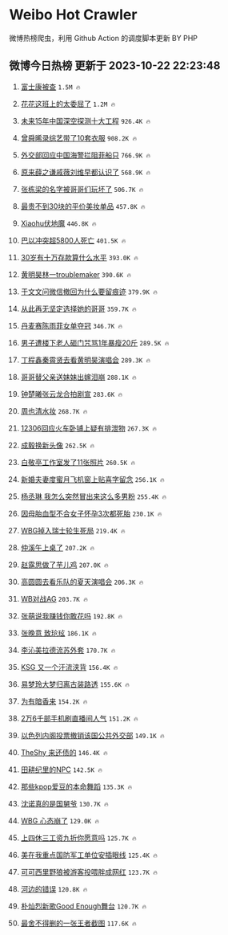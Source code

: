 # Weibo Hot Crawler 



微博热榜爬虫，利用 Github Action 的调度脚本更新 BY PHP 


## 微博今日热榜 更新于 2023-10-22 22:23:48 
1. [富士康被查](https://s.weibo.com/weibo?q=%23%E5%AF%8C%E5%A3%AB%E5%BA%B7%E8%A2%AB%E6%9F%A5%23&t=31&band_rank=1&Refer=top) `1.5M 🔥` 

1. [花花这班上的太委屈了](https://s.weibo.com/weibo?q=%23%E8%8A%B1%E8%8A%B1%E8%BF%99%E7%8F%AD%E4%B8%8A%E7%9A%84%E5%A4%AA%E5%A7%94%E5%B1%88%E4%BA%86%23&t=31&band_rank=2&Refer=top) `1.2M 🔥` 

1. [未来15年中国深空探测十大工程](https://s.weibo.com/weibo?q=%23%E6%9C%AA%E6%9D%A515%E5%B9%B4%E4%B8%AD%E5%9B%BD%E6%B7%B1%E7%A9%BA%E6%8E%A2%E6%B5%8B%E5%8D%81%E5%A4%A7%E5%B7%A5%E7%A8%8B%23&t=31&band_rank=3&Refer=top) `926.4K 🔥` 

1. [曾舜晞录综艺带了10套衣服](https://s.weibo.com/weibo?q=%23%E6%9B%BE%E8%88%9C%E6%99%9E%E5%BD%95%E7%BB%BC%E8%89%BA%E5%B8%A6%E4%BA%8610%E5%A5%97%E8%A1%A3%E6%9C%8D%23&t=31&band_rank=4&Refer=top) `908.2K 🔥` 

1. [外交部回应中国海警拦阻菲船只](https://s.weibo.com/weibo?q=%23%E5%A4%96%E4%BA%A4%E9%83%A8%E5%9B%9E%E5%BA%94%E4%B8%AD%E5%9B%BD%E6%B5%B7%E8%AD%A6%E6%8B%A6%E9%98%BB%E8%8F%B2%E8%88%B9%E5%8F%AA%23&t=31&band_rank=5&Refer=top) `766.9K 🔥` 

1. [原来薛之谦戚薇刘维早都认识了](https://s.weibo.com/weibo?q=%23%E5%8E%9F%E6%9D%A5%E8%96%9B%E4%B9%8B%E8%B0%A6%E6%88%9A%E8%96%87%E5%88%98%E7%BB%B4%E6%97%A9%E9%83%BD%E8%AE%A4%E8%AF%86%E4%BA%86%23&t=31&band_rank=6&Refer=top) `568.9K 🔥` 

1. [张栋梁的名字被哥哥们玩坏了](https://s.weibo.com/weibo?q=%23%E5%BC%A0%E6%A0%8B%E6%A2%81%E7%9A%84%E5%90%8D%E5%AD%97%E8%A2%AB%E5%93%A5%E5%93%A5%E4%BB%AC%E7%8E%A9%E5%9D%8F%E4%BA%86%23&t=31&band_rank=7&Refer=top) `506.7K 🔥` 

1. [最贵不到30块的平价美妆单品](https://s.weibo.com/weibo?q=%E6%9C%80%E8%B4%B5%E4%B8%8D%E5%88%B030%E5%9D%97%E7%9A%84%E5%B9%B3%E4%BB%B7%E7%BE%8E%E5%A6%86%E5%8D%95%E5%93%81&t=31&band_rank=8&Refer=top) `457.8K 🔥` 

1. [Xiaohu伏地魔](https://s.weibo.com/weibo?q=%23Xiaohu%E4%BC%8F%E5%9C%B0%E9%AD%94%23&t=31&band_rank=9&Refer=top) `446.8K 🔥` 

1. [巴以冲突超5800人死亡](https://s.weibo.com/weibo?q=%23%E5%B7%B4%E4%BB%A5%E5%86%B2%E7%AA%81%E8%B6%855800%E4%BA%BA%E6%AD%BB%E4%BA%A1%23&t=31&band_rank=10&Refer=top) `401.5K 🔥` 

1. [30岁有十万存款算什么水平](https://s.weibo.com/weibo?q=%2330%E5%B2%81%E6%9C%89%E5%8D%81%E4%B8%87%E5%AD%98%E6%AC%BE%E7%AE%97%E4%BB%80%E4%B9%88%E6%B0%B4%E5%B9%B3%23&t=31&band_rank=11&Refer=top) `393.0K 🔥` 

1. [黄明昊林一troublemaker](https://s.weibo.com/weibo?q=%23%E9%BB%84%E6%98%8E%E6%98%8A%E6%9E%97%E4%B8%80troublemaker%23&t=31&band_rank=12&Refer=top) `390.6K 🔥` 

1. [于文文问微信撤回为什么要留痕迹](https://s.weibo.com/weibo?q=%23%E4%BA%8E%E6%96%87%E6%96%87%E9%97%AE%E5%BE%AE%E4%BF%A1%E6%92%A4%E5%9B%9E%E4%B8%BA%E4%BB%80%E4%B9%88%E8%A6%81%E7%95%99%E7%97%95%E8%BF%B9%23&t=31&band_rank=13&Refer=top) `379.9K 🔥` 

1. [从此再无坚定选择她的哥哥](https://s.weibo.com/weibo?q=%23%E4%BB%8E%E6%AD%A4%E5%86%8D%E6%97%A0%E5%9D%9A%E5%AE%9A%E9%80%89%E6%8B%A9%E5%A5%B9%E7%9A%84%E5%93%A5%E5%93%A5%23&t=31&band_rank=14&Refer=top) `359.7K 🔥` 

1. [丹麦赛陈雨菲女单夺冠](https://s.weibo.com/weibo?q=%23%E4%B8%B9%E9%BA%A6%E8%B5%9B%E9%99%88%E9%9B%A8%E8%8F%B2%E5%A5%B3%E5%8D%95%E5%A4%BA%E5%86%A0%23&t=31&band_rank=15&Refer=top) `346.7K 🔥` 

1. [男子遭楼下老人砸门咒骂1年暴瘦20斤](https://s.weibo.com/weibo?q=%23%E7%94%B7%E5%AD%90%E9%81%AD%E6%A5%BC%E4%B8%8B%E8%80%81%E4%BA%BA%E7%A0%B8%E9%97%A8%E5%92%92%E9%AA%821%E5%B9%B4%E6%9A%B4%E7%98%A620%E6%96%A4%23&t=31&band_rank=16&Refer=top) `289.5K 🔥` 

1. [丁程鑫秦霄贤去看黄明昊演唱会](https://s.weibo.com/weibo?q=%23%E4%B8%81%E7%A8%8B%E9%91%AB%E7%A7%A6%E9%9C%84%E8%B4%A4%E5%8E%BB%E7%9C%8B%E9%BB%84%E6%98%8E%E6%98%8A%E6%BC%94%E5%94%B1%E4%BC%9A%23&t=31&band_rank=17&Refer=top) `289.3K 🔥` 

1. [哥哥替父亲送妹妹出嫁泪崩](https://s.weibo.com/weibo?q=%23%E5%93%A5%E5%93%A5%E6%9B%BF%E7%88%B6%E4%BA%B2%E9%80%81%E5%A6%B9%E5%A6%B9%E5%87%BA%E5%AB%81%E6%B3%AA%E5%B4%A9%23&t=31&band_rank=18&Refer=top) `288.1K 🔥` 

1. [钟楚曦张云龙合拍剧宣](https://s.weibo.com/weibo?q=%23%E9%92%9F%E6%A5%9A%E6%9B%A6%E5%BC%A0%E4%BA%91%E9%BE%99%E5%90%88%E6%8B%8D%E5%89%A7%E5%AE%A3%23&t=31&band_rank=19&Refer=top) `283.6K 🔥` 

1. [周也清水妆](https://s.weibo.com/weibo?q=%23%E5%91%A8%E4%B9%9F%E6%B8%85%E6%B0%B4%E5%A6%86%23&t=31&band_rank=20&Refer=top) `268.7K 🔥` 

1. [12306回应火车卧铺上疑有排泄物](https://s.weibo.com/weibo?q=%2312306%E5%9B%9E%E5%BA%94%E7%81%AB%E8%BD%A6%E5%8D%A7%E9%93%BA%E4%B8%8A%E7%96%91%E6%9C%89%E6%8E%92%E6%B3%84%E7%89%A9%23&t=31&band_rank=21&Refer=top) `267.3K 🔥` 

1. [成毅换新头像](https://s.weibo.com/weibo?q=%23%E6%88%90%E6%AF%85%E6%8D%A2%E6%96%B0%E5%A4%B4%E5%83%8F%23&t=31&band_rank=22&Refer=top) `262.5K 🔥` 

1. [白敬亭工作室发了11张照片](https://s.weibo.com/weibo?q=%23%E7%99%BD%E6%95%AC%E4%BA%AD%E5%B7%A5%E4%BD%9C%E5%AE%A4%E5%8F%91%E4%BA%8611%E5%BC%A0%E7%85%A7%E7%89%87%23&t=31&band_rank=23&Refer=top) `260.5K 🔥` 

1. [新婚夫妻度蜜月飞机窗上贴喜字留念](https://s.weibo.com/weibo?q=%23%E6%96%B0%E5%A9%9A%E5%A4%AB%E5%A6%BB%E5%BA%A6%E8%9C%9C%E6%9C%88%E9%A3%9E%E6%9C%BA%E7%AA%97%E4%B8%8A%E8%B4%B4%E5%96%9C%E5%AD%97%E7%95%99%E5%BF%B5%23&t=31&band_rank=24&Refer=top) `256.1K 🔥` 

1. [杨丞琳 我怎么突然冒出来这么多男粉](https://s.weibo.com/weibo?q=%E6%9D%A8%E4%B8%9E%E7%90%B3%20%E6%88%91%E6%80%8E%E4%B9%88%E7%AA%81%E7%84%B6%E5%86%92%E5%87%BA%E6%9D%A5%E8%BF%99%E4%B9%88%E5%A4%9A%E7%94%B7%E7%B2%89&t=31&band_rank=25&Refer=top) `255.4K 🔥` 

1. [因母胎血型不合女子怀孕3次都死胎](https://s.weibo.com/weibo?q=%23%E5%9B%A0%E6%AF%8D%E8%83%8E%E8%A1%80%E5%9E%8B%E4%B8%8D%E5%90%88%E5%A5%B3%E5%AD%90%E6%80%80%E5%AD%953%E6%AC%A1%E9%83%BD%E6%AD%BB%E8%83%8E%23&t=31&band_rank=26&Refer=top) `230.1K 🔥` 

1. [WBG掉入瑞士轮生死局](https://s.weibo.com/weibo?q=%23WBG%E6%8E%89%E5%85%A5%E7%91%9E%E5%A3%AB%E8%BD%AE%E7%94%9F%E6%AD%BB%E5%B1%80%23&t=31&band_rank=27&Refer=top) `219.4K 🔥` 

1. [仲溪午上桌了](https://s.weibo.com/weibo?q=%23%E4%BB%B2%E6%BA%AA%E5%8D%88%E4%B8%8A%E6%A1%8C%E4%BA%86%23&t=31&band_rank=28&Refer=top) `207.2K 🔥` 

1. [赵露思做了芋儿鸡](https://s.weibo.com/weibo?q=%23%E8%B5%B5%E9%9C%B2%E6%80%9D%E5%81%9A%E4%BA%86%E8%8A%8B%E5%84%BF%E9%B8%A1%23&t=31&band_rank=29&Refer=top) `207.0K 🔥` 

1. [高圆圆去看乐队的夏天演唱会](https://s.weibo.com/weibo?q=%23%E9%AB%98%E5%9C%86%E5%9C%86%E5%8E%BB%E7%9C%8B%E4%B9%90%E9%98%9F%E7%9A%84%E5%A4%8F%E5%A4%A9%E6%BC%94%E5%94%B1%E4%BC%9A%23&t=31&band_rank=30&Refer=top) `206.3K 🔥` 

1. [WB对战AG](https://s.weibo.com/weibo?q=%23WB%E5%AF%B9%E6%88%98AG%23&t=31&band_rank=31&Refer=top) `203.7K 🔥` 

1. [张萌说我赚钱你敢花吗](https://s.weibo.com/weibo?q=%23%E5%BC%A0%E8%90%8C%E8%AF%B4%E6%88%91%E8%B5%9A%E9%92%B1%E4%BD%A0%E6%95%A2%E8%8A%B1%E5%90%97%23&t=31&band_rank=32&Refer=top) `192.8K 🔥` 

1. [张晚意 致玱玹](https://s.weibo.com/weibo?q=%E5%BC%A0%E6%99%9A%E6%84%8F%20%E8%87%B4%E7%8E%B1%E7%8E%B9&t=31&band_rank=33&Refer=top) `186.1K 🔥` 

1. [李沁美拉德流苏外套](https://s.weibo.com/weibo?q=%23%E6%9D%8E%E6%B2%81%E7%BE%8E%E6%8B%89%E5%BE%B7%E6%B5%81%E8%8B%8F%E5%A4%96%E5%A5%97%23&t=31&band_rank=34&Refer=top) `170.7K 🔥` 

1. [KSG 又一个汗流浃背](https://s.weibo.com/weibo?q=KSG%20%E5%8F%88%E4%B8%80%E4%B8%AA%E6%B1%97%E6%B5%81%E6%B5%83%E8%83%8C&t=31&band_rank=35&Refer=top) `156.4K 🔥` 

1. [易梦玲大梦归离古装路透](https://s.weibo.com/weibo?q=%23%E6%98%93%E6%A2%A6%E7%8E%B2%E5%A4%A7%E6%A2%A6%E5%BD%92%E7%A6%BB%E5%8F%A4%E8%A3%85%E8%B7%AF%E9%80%8F%23&t=31&band_rank=36&Refer=top) `155.6K 🔥` 

1. [为有暗香来](https://s.weibo.com/weibo?q=%E4%B8%BA%E6%9C%89%E6%9A%97%E9%A6%99%E6%9D%A5&t=31&band_rank=37&Refer=top) `154.2K 🔥` 

1. [2万6千部手机刷直播间人气](https://s.weibo.com/weibo?q=%232%E4%B8%876%E5%8D%83%E9%83%A8%E6%89%8B%E6%9C%BA%E5%88%B7%E7%9B%B4%E6%92%AD%E9%97%B4%E4%BA%BA%E6%B0%94%23&t=31&band_rank=38&Refer=top) `151.2K 🔥` 

1. [以色列内阁投票撤销该国公共外交部](https://s.weibo.com/weibo?q=%23%E4%BB%A5%E8%89%B2%E5%88%97%E5%86%85%E9%98%81%E6%8A%95%E7%A5%A8%E6%92%A4%E9%94%80%E8%AF%A5%E5%9B%BD%E5%85%AC%E5%85%B1%E5%A4%96%E4%BA%A4%E9%83%A8%23&t=31&band_rank=39&Refer=top) `149.1K 🔥` 

1. [TheShy 来还债的](https://s.weibo.com/weibo?q=TheShy%20%E6%9D%A5%E8%BF%98%E5%80%BA%E7%9A%84&t=31&band_rank=40&Refer=top) `146.4K 🔥` 

1. [田耕纪里的NPC](https://s.weibo.com/weibo?q=%23%E7%94%B0%E8%80%95%E7%BA%AA%E9%87%8C%E7%9A%84NPC%23&t=31&band_rank=41&Refer=top) `142.5K 🔥` 

1. [那些kpop爱豆的本命舞蹈](https://s.weibo.com/weibo?q=%23%E9%82%A3%E4%BA%9Bkpop%E7%88%B1%E8%B1%86%E7%9A%84%E6%9C%AC%E5%91%BD%E8%88%9E%E8%B9%88%23&t=31&band_rank=42&Refer=top) `135.3K 🔥` 

1. [沈诺真的是国舅爷](https://s.weibo.com/weibo?q=%23%E6%B2%88%E8%AF%BA%E7%9C%9F%E7%9A%84%E6%98%AF%E5%9B%BD%E8%88%85%E7%88%B7%23&t=31&band_rank=43&Refer=top) `130.7K 🔥` 

1. [WBG 心态崩了](https://s.weibo.com/weibo?q=WBG%20%E5%BF%83%E6%80%81%E5%B4%A9%E4%BA%86&t=31&band_rank=44&Refer=top) `129.0K 🔥` 

1. [上四休三工资九折你愿意吗](https://s.weibo.com/weibo?q=%23%E4%B8%8A%E5%9B%9B%E4%BC%91%E4%B8%89%E5%B7%A5%E8%B5%84%E4%B9%9D%E6%8A%98%E4%BD%A0%E6%84%BF%E6%84%8F%E5%90%97%23&t=31&band_rank=45&Refer=top) `125.7K 🔥` 

1. [美在我重点国防军工单位安插眼线](https://s.weibo.com/weibo?q=%23%E7%BE%8E%E5%9C%A8%E6%88%91%E9%87%8D%E7%82%B9%E5%9B%BD%E9%98%B2%E5%86%9B%E5%B7%A5%E5%8D%95%E4%BD%8D%E5%AE%89%E6%8F%92%E7%9C%BC%E7%BA%BF%23&t=31&band_rank=46&Refer=top) `125.4K 🔥` 

1. [可可西里野狼被游客投喂胖成网红](https://s.weibo.com/weibo?q=%23%E5%8F%AF%E5%8F%AF%E8%A5%BF%E9%87%8C%E9%87%8E%E7%8B%BC%E8%A2%AB%E6%B8%B8%E5%AE%A2%E6%8A%95%E5%96%82%E8%83%96%E6%88%90%E7%BD%91%E7%BA%A2%23&t=31&band_rank=47&Refer=top) `123.7K 🔥` 

1. [河边的错误](https://s.weibo.com/weibo?q=%E6%B2%B3%E8%BE%B9%E7%9A%84%E9%94%99%E8%AF%AF&t=31&band_rank=48&Refer=top) `120.8K 🔥` 

1. [朴灿烈新歌Good Enough舞台](https://s.weibo.com/weibo?q=%E6%9C%B4%E7%81%BF%E7%83%88%E6%96%B0%E6%AD%8CGood%20Enough%E8%88%9E%E5%8F%B0&t=31&band_rank=49&Refer=top) `120.7K 🔥` 

1. [最舍不得删的一张王者截图](https://s.weibo.com/weibo?q=%23%E6%9C%80%E8%88%8D%E4%B8%8D%E5%BE%97%E5%88%A0%E7%9A%84%E4%B8%80%E5%BC%A0%E7%8E%8B%E8%80%85%E6%88%AA%E5%9B%BE%23&t=31&band_rank=50&Refer=top) `117.6K 🔥` 

